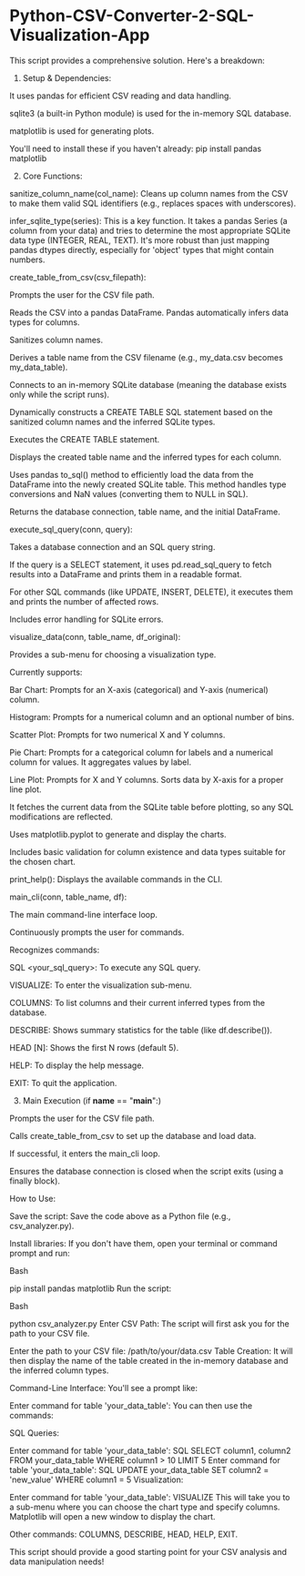 # Python-CSV-Converter-2-SQL-Visualization-App
This script provides a comprehensive solution. Here's a breakdown:

1. Setup & Dependencies:

It uses pandas for efficient CSV reading and data handling.

sqlite3 (a built-in Python module) is used for the in-memory SQL database.

matplotlib is used for generating plots.

You'll need to install these if you haven't already: pip install pandas matplotlib

2. Core Functions:

sanitize_column_name(col_name): Cleans up column names from the CSV to make them valid SQL identifiers (e.g., replaces spaces with underscores).

infer_sqlite_type(series): This is a key function. It takes a pandas Series (a column from your data) and tries to determine the most appropriate SQLite data type (INTEGER, REAL, TEXT). It's more robust than just mapping pandas dtypes directly, especially for 'object' types that might contain numbers.

create_table_from_csv(csv_filepath):

Prompts the user for the CSV file path.

Reads the CSV into a pandas DataFrame. Pandas automatically infers data types for columns.

Sanitizes column names.

Derives a table name from the CSV filename (e.g., my_data.csv becomes my_data_table).

Connects to an in-memory SQLite database (meaning the database exists only while the script runs).

Dynamically constructs a CREATE TABLE SQL statement based on the sanitized column names and the inferred SQLite types.

Executes the CREATE TABLE statement.

Displays the created table name and the inferred types for each column.

Uses pandas to_sql() method to efficiently load the data from the DataFrame into the newly created SQLite table. This method handles type conversions and NaN values (converting them to NULL in SQL).

Returns the database connection, table name, and the initial DataFrame.

execute_sql_query(conn, query):

Takes a database connection and an SQL query string.

If the query is a SELECT statement, it uses pd.read_sql_query to fetch results into a DataFrame and prints them in a readable format.

For other SQL commands (like UPDATE, INSERT, DELETE), it executes them and prints the number of affected rows.

Includes error handling for SQLite errors.

visualize_data(conn, table_name, df_original):

Provides a sub-menu for choosing a visualization type.

Currently supports:

Bar Chart: Prompts for an X-axis (categorical) and Y-axis (numerical) column.

Histogram: Prompts for a numerical column and an optional number of bins.

Scatter Plot: Prompts for two numerical X and Y columns.

Pie Chart: Prompts for a categorical column for labels and a numerical column for values. It aggregates values by label.

Line Plot: Prompts for X and Y columns. Sorts data by X-axis for a proper line plot.

It fetches the current data from the SQLite table before plotting, so any SQL modifications are reflected.

Uses matplotlib.pyplot to generate and display the charts.

Includes basic validation for column existence and data types suitable for the chosen chart.

print_help(): Displays the available commands in the CLI.

main_cli(conn, table_name, df):

The main command-line interface loop.

Continuously prompts the user for commands.

Recognizes commands:

SQL <your_sql_query>: To execute any SQL query.

VISUALIZE: To enter the visualization sub-menu.

COLUMNS: To list columns and their current inferred types from the database.

DESCRIBE: Shows summary statistics for the table (like df.describe()).

HEAD [N]: Shows the first N rows (default 5).

HELP: To display the help message.

EXIT: To quit the application.

3. Main Execution (if __name__ == "__main__":)

Prompts the user for the CSV file path.

Calls create_table_from_csv to set up the database and load data.

If successful, it enters the main_cli loop.

Ensures the database connection is closed when the script exits (using a finally block).

How to Use:

Save the script: Save the code above as a Python file (e.g., csv_analyzer.py).

Install libraries: If you don't have them, open your terminal or command prompt and run:

Bash

pip install pandas matplotlib
Run the script:

Bash

python csv_analyzer.py
Enter CSV Path: The script will first ask you for the path to your CSV file.

Enter the path to your CSV file: /path/to/your/data.csv
Table Creation: It will then display the name of the table created in the in-memory database and the inferred column types.

Command-Line Interface: You'll see a prompt like:

Enter command for table 'your_data_table':
You can then use the commands:

SQL Queries:

Enter command for table 'your_data_table': SQL SELECT column1, column2 FROM your_data_table WHERE column1 > 10 LIMIT 5
Enter command for table 'your_data_table': SQL UPDATE your_data_table SET column2 = 'new_value' WHERE column1 = 5
Visualization:

Enter command for table 'your_data_table': VISUALIZE
This will take you to a sub-menu where you can choose the chart type and specify columns. Matplotlib will open a new window to display the chart.

Other commands: COLUMNS, DESCRIBE, HEAD, HELP, EXIT.

This script should provide a good starting point for your CSV analysis and data manipulation needs!
